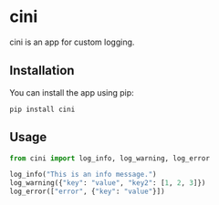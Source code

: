 # cini

cini is an app for custom logging.

## Installation

You can install the app using pip:
  
`pip install cini`

## Usage

```python
from cini import log_info, log_warning, log_error

log_info("This is an info message.")
log_warning({"key": "value", "key2": [1, 2, 3]})
log_error(["error", {"key": "value"}])
